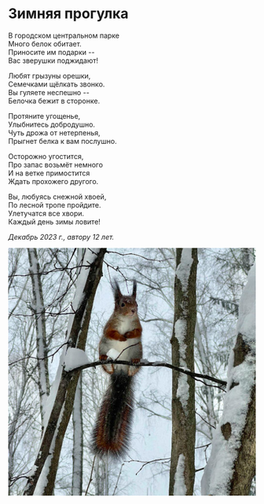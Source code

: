 # Зимняя прогулка

В городском центральном парке  
Много белок обитает.  
Приносите им подарки --  
Вас зверушки поджидают!

Любят грызуны орешки,  
Семечками щёлкать звонко.  
Вы гуляете неспешно --  
Белочка бежит в сторонке.

Протяните угощенье,  
Улыбнитесь добродушно.  
Чуть дрожа от нетерпенья,  
Прыгнет белка к вам послушно.

Осторожно угостится,  
Про запас возьмёт немного  
И на ветке примостится  
Ждать прохожего другого.

Вы, любуясь снежной хвоей,  
По лесной тропе пройдите.  
Улетучатся все хвори.  
Каждый день зимы ловите!

*Декабрь 2023 г., автору 12 лет.*

![Белочка](../images/squirrel.jpg)
